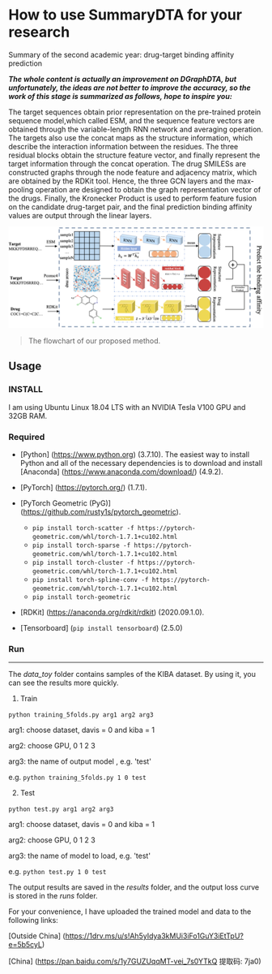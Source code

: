 # How to use SummaryDTA for your research
Summary of the second academic year: drug-target binding affinity prediction

***The whole content is actually an improvement on DGraphDTA, but unfortunately, the ideas are not better to improve the accuracy, so the work of this stage is summarized as follows, hope to inspire you:***

The target sequences obtain prior representation on the pre-trained protein sequence model,which called ESM, and the sequence feature vectors are obtained through the variable-length RNN network and averaging operation. The targets also use the concat maps as the structure information, which describe the interaction information between the residues. The three residual blocks obtain the structure feature vector, and finally represent the target information through the concat operation. The drug SMILESs are constructed graphs through the node feature and adjacency matrix, which are obtained by the RDKit tool. Hence, the three GCN layers and the max-pooling operation are designed to obtain the graph representation vector of the drugs. Finally, the Kronecker Product is used to perform feature fusion on the candidate drug-target pair, and the final prediction binding affinity values are output through the linear layers.

![](fig/network.png)
> The flowchart of our proposed method.

## Usage
### INSTALL
 I am using Ubuntu Linux 18.04 LTS with an NVIDIA Tesla V100 GPU and 32GB RAM.
### Required
- [Python] (https://www.python.org) (3.7.10). The easiest way to install Python and all of the necessary dependencies is to download and install [Anaconda] (https://www.anaconda.com/download/) (4.9.2).
- [PyTorch] (https://pytorch.org/) (1.7.1).
- [PyTorch Geometric (PyG)] (https://github.com/rusty1s/pytorch_geometric).
	- `pip install torch-scatter -f https://pytorch-geometric.com/whl/torch-1.7.1+cu102.html`
	- `pip install torch-sparse -f https://pytorch-geometric.com/whl/torch-1.7.1+cu102.html`
	- `pip install torch-cluster -f https://pytorch-geometric.com/whl/torch-1.7.1+cu102.html`
	- `pip install torch-spline-conv -f https://pytorch-geometric.com/whl/torch-1.7.1+cu102.html`
	- `pip install torch-geometric`

- [RDKit] (https://anaconda.org/rdkit/rdkit) (2020.09.1.0).
- [Tensorboard] (`pip install tensorboard`) (2.5.0)
### Run
---
The *data_toy* folder contains samples of the KIBA dataset. By using it, you can see the results more quickly.
1. Train

`python training_5folds.py arg1 arg2 arg3`

arg1: choose dataset, davis = 0 and kiba = 1

arg2: choose GPU, 0 1 2 3

arg3: the name of output model , e.g. 'test'

e.g. `python training_5folds.py 1 0 test`

2. Test

`python test.py arg1 arg2 arg3`

arg1: choose dataset, davis = 0 and kiba = 1

arg2: choose GPU, 0 1 2 3

arg3: the name of model to load, e.g. 'test'

e.g. `python test.py 1 0 test`

The output results are saved in the *results* folder, and the output loss curve is stored in the *runs* folder.

For your convenience, I have uploaded the trained model and data to the following links:

[Outside China] (https://1drv.ms/u/s!Ah5yIdya3kMUi3iFo1GuY3iEtTpU?e=5b5cyL)

[China] (https://pan.baidu.com/s/1y7GUZUqqMT-vei_7s0YTkQ 提取码: 7ja0)



